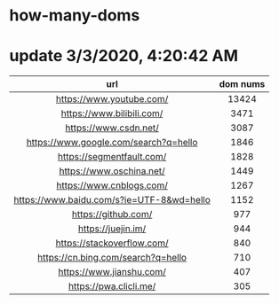# how-many-doms

# update 3/3/2020, 4:20:42 AM

url | dom nums
:-: | :-:
https://www.youtube.com/ | 13424
https://www.bilibili.com/ | 3471
https://www.csdn.net/ | 3087
https://www.google.com/search?q=hello | 1846
https://segmentfault.com/ | 1828
https://www.oschina.net/ | 1449
https://www.cnblogs.com/ | 1267
https://www.baidu.com/s?ie=UTF-8&wd=hello | 1152
https://github.com/ | 977
https://juejin.im/ | 944
https://stackoverflow.com/ | 840
https://cn.bing.com/search?q=hello | 710
https://www.jianshu.com/ | 407
https://pwa.clicli.me/ | 305

